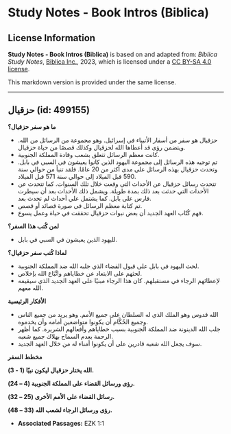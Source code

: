 # Study Notes - Book Intros (Biblica)

## License Information

**Study Notes - Book Intros (Biblica)** is based on and adapted from: _Biblica Study Notes_, [Biblica Inc.](https://www.biblica.com/), 2023, which is licensed under a [CC BY-SA 4.0 license](https://creativecommons.org/licenses/by-sa/4.0/legalcode.en).

This markdown version is provided under the same license.



--------------------------------

## حزقيال (id: 499155)

**ما هو سفر حزقيال؟**

* حزقيال هو سفر من أسفار الأنبياء في إسرائيل. وهو مجموعة من الرسائل من الله. ويتضمن رؤى قد أعطاها الله لحزقيال وكذلك قصصًا من حياة حزقيال.
* كانت معظم الرسائل تتعلق بشعب وقادة المملكة الجنوبية.
* تم توجيه هذه الرسائل إلى مجموعة اليهود الذين كانوا يعيشون في السبي في بابل. وتحدث حزقيال بهذه الرسائل على مدى أكثر من 20 عامًا. فلقد تنبأ من حوالي سنة 590 قبل الميلاد إلى حوالي سنة 571 قبل الميلاد.
* تتحدث رسائل حزقيال عن الأحداث التي وقعت خلال تلك السنوات. كما تتحدث عن الأحداث التي حدثت بعد ذلك بمدة طويلة. ويشمل ذلك الأحداث بعد أن سيطرت فارس على بابل. كما يشتمل علي أحداث لم تحدث بعد.
* تم كتابة معظم الرسائل في صورة قصائد أو قصص.
* فهم كُتّاب العهد الجديد أن بعض نبوات حزقيال تحققت في حياة وعمل يسوع.

**لمن كُتب هذا السفر؟**

* لليهود الذين يعيشون في السبي في بابل.

**لماذا كُتب سفر حزقيال؟**

* لحث اليهود في بابل على قبول القضاء الذي جلبه الله ضد المملكة الجنوبية.
* لحثهم على الابتعاد عن خطاياهم واتِّبَاع الله بإخلاص.
* لإعطائهم الرجاء في مستقبلهم. كان هذا الرجاء مبنيًا على العهد الجديد الذي سيقيمه الله معهم.

**الأفكار الرئيسية**

* الله قدوس وهو الملك الذي له السلطان على جميع الأمم. وهو يريد من جميع الناس وجميع الحُكَّام أن يكونوا متواضعين أمامه وأن يخدموه.
* جلب الله الدينونة ضد المملكة الجنوبية بسبب خطاياهم وأفعالهم الشريرة. كما أظهر الرحمة بعدم السماح بهلاك جميع شعبه.
* سوف يجعل الله شعبه قادرين على أن يكونوا أمناء له من خلال العهد الجديد.

**مخطط السفر**

**الله يختار حزقيال ليكون نبيًا (1 \- 3\).**

**رؤى ورسائل القضاء على المملكة الجنوبية (4 – 24\).**

**رسائل القضاء على الأمم الأخرى (25 – 32\).**

**رؤى ورسائل الرجاء لشعب الله (33 – 48\).**

* **Associated Passages:** EZK 1:1

